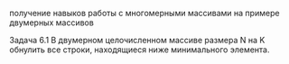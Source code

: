  получение навыков работы с многомерными массивами на примере двумерных массивов
 
 Задача 6.1  В двумерном целочисленном массиве размера N на K обнулить все строки, находящиеся ниже минимального элемента. 
